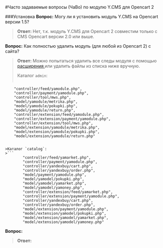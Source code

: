 #Часто задаваемые вопросы (ЧаВо) по модулю Y.CMS для Opencart 2

###Установка
**Вопрос:** Могу ли я установить модуль Y.CMS на Opencart версии 1.5?
>**Ответ:**
>Нет, т.к. модуль Y.CMS для Opencart 2 совместим только с CMS Opencart версии 2.0 или выше. 

**Вопрос:** Как полностью удалить модуль (для любой из Opencart 2) с сайта?
>**Ответ:** 
>Можно попытаться удалить все следы модуля с помощью [расширения ](https://yadi.sk/d/CaX0jg503HxXk8) или удалить файлы из списка ниже вручную.
>
>Каталог `admin`:
>```
        "controller/feed/yamodule.php",
        "controller/payment/yamodule.php",
        "controller/tool/mws.php",
        "model/yamodule/metrika.php",
        "model/yamodule/pokupki.php",
        "model/yamodule/return.php",
        "controller/extension/feed/yamodule.php",
        "controller/extension/payment/yamodule.php",
        "controller/extension/tool/mws.php",
        "model/extension/yamodule/metrika.php",
        "model/extension/yamodule/pokupki.php",
        "model/extension/yamodule/return.php"
```

>Каталог `catalog`:
>```
        "controller/feed/yamarket.php",
        "controller/payment/yamodule.php",
        "controller/yandexbuy/cart.php",
        "controller/yandexbuy/order.php",
        "model/payment/yamodule.php",
        "model/yamodel/pokupki.php",
        "model/yamodel/yamarket.php",
        "model/yamodel/yamoney.php",
        "controller/extension/feed/yamarket.php",
        "controller/extension/payment/yamodule.php",
        "controller/yandexbuy/cart.php",
        "controller/yandexbuy/order.php",
        "model/extension/payment/yamodule.php",
        "model/extension/yamodel/pokupki.php",
        "model/extension/yamodel/yamarket.php",
        "model/extension/yamodel/yamoney.php"
```
>

**Вопрос:** 
>**Ответ:** 
>
